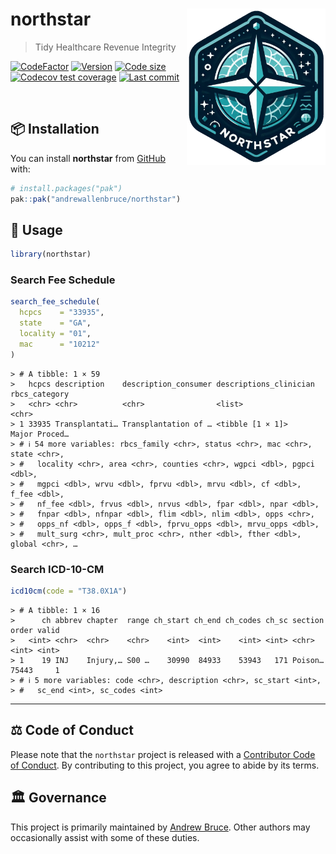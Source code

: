 
<!-- README.md is generated from README.Rmd. Please edit that file -->

# northstar <img src="man/figures/logo.png" align="right" height="250" />

> Tidy Healthcare Revenue Integrity

<!-- badges: start -->

[![CodeFactor](https://www.codefactor.io/repository/github/andrewallenbruce/northstar/badge)](https://www.codefactor.io/repository/github/andrewallenbruce/northstar)
[![Version](https://img.shields.io/badge/version-0.0.4-red.svg)](https://github.com/andrewallenbruce/northstar)
[![Code
size](https://img.shields.io/github/languages/code-size/andrewallenbruce/northstar.svg)](https://github.com/andrewallenbruce/northstar)
[![Codecov test
coverage](https://codecov.io/gh/andrewallenbruce/northstar/branch/master/graph/badge.svg)](https://app.codecov.io/gh/andrewallenbruce/northstar?branch=master)
[![Last
commit](https://img.shields.io/github/last-commit/andrewallenbruce/northstar.svg)](https://github.com/andrewallenbruce/northstar/commits/master)
<!-- badges: end -->

<br>

## :package: Installation

You can install **northstar** from [GitHub](https://github.com/) with:

``` r
# install.packages("pak")
pak::pak("andrewallenbruce/northstar")
```

## :beginner: Usage

``` r
library(northstar)
```

### Search Fee Schedule

``` r
search_fee_schedule(
  hcpcs    = "33935",
  state    = "GA",
  locality = "01",
  mac      = "10212"
)
```

    > # A tibble: 1 × 59
    >   hcpcs description    description_consumer descriptions_clinician rbcs_category
    >   <chr> <chr>          <chr>                <list>                 <chr>        
    > 1 33935 Transplantati… Transplantation of … <tibble [1 × 1]>       Major Proced…
    > # ℹ 54 more variables: rbcs_family <chr>, status <chr>, mac <chr>, state <chr>,
    > #   locality <chr>, area <chr>, counties <chr>, wgpci <dbl>, pgpci <dbl>,
    > #   mgpci <dbl>, wrvu <dbl>, fprvu <dbl>, mrvu <dbl>, cf <dbl>, f_fee <dbl>,
    > #   nf_fee <dbl>, frvus <dbl>, nrvus <dbl>, fpar <dbl>, npar <dbl>,
    > #   fnpar <dbl>, nfnpar <dbl>, flim <dbl>, nlim <dbl>, opps <chr>,
    > #   opps_nf <dbl>, opps_f <dbl>, fprvu_opps <dbl>, mrvu_opps <dbl>,
    > #   mult_surg <chr>, mult_proc <chr>, nther <dbl>, fther <dbl>, global <chr>, …

### Search ICD-10-CM

``` r
icd10cm(code = "T38.0X1A")
```

    > # A tibble: 1 × 16
    >      ch abbrev chapter  range ch_start ch_end ch_codes ch_sc section order valid
    >   <int> <chr>  <chr>    <chr>    <int>  <int>    <int> <int> <chr>   <int> <int>
    > 1    19 INJ    Injury,… S00 …    30990  84933    53943   171 Poison… 75443     1
    > # ℹ 5 more variables: code <chr>, description <chr>, sc_start <int>,
    > #   sc_end <int>, sc_codes <int>

------------------------------------------------------------------------

## :balance_scale: Code of Conduct

Please note that the `northstar` project is released with a [Contributor
Code of
Conduct](https://andrewallenbruce.github.io/northstar/CODE_OF_CONDUCT.html).
By contributing to this project, you agree to abide by its terms.

## :classical_building: Governance

This project is primarily maintained by [Andrew
Bruce](https://github.com/andrewallenbruce). Other authors may
occasionally assist with some of these duties.
